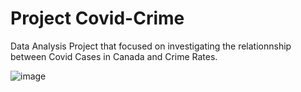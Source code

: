 # Project Covid-Crime

Data Analysis Project that focused on investigating the relationnship between Covid Cases in Canada and Crime Rates.

![image](https://github.com/khushil-sketch/Covid-Crime-Project/assets/52947378/dae3cb3c-2146-477f-b60a-a894cda4d0e8)
